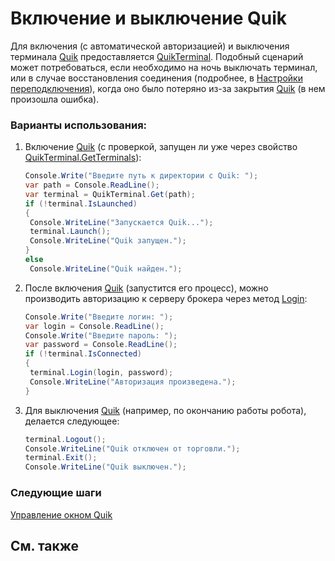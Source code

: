 # Включение и выключение Quik

Для включения (с автоматической авторизацией) и выключения терминала [Quik](Quik.md) предоставляется [QuikTerminal](xref:StockSharp.Quik.QuikTerminal). Подобный сценарий может потребоваться, если необходимо на ночь выключать терминал, или в случае восстановления соединения (подробнее, в [Настройки переподключения](Reconnect.md)), когда оно было потеряно из\-за закрытия [Quik](Quik.md) (в нем произошла ошибка). 

### Варианты использования:

1. Включение [Quik](Quik.md) (с проверкой, запущен ли уже через свойство [QuikTerminal.GetTerminals](xref:StockSharp.Quik.QuikTerminal.GetTerminals)): 

   ```cs
   Console.Write("Введите путь к директории с Quik: ");
   var path = Console.ReadLine();
   var terminal = QuikTerminal.Get(path);
   if (!terminal.IsLaunched)
   {
   	Console.WriteLine("Запускается Quik...");
   	terminal.Launch();
   	Console.WriteLine("Quik запущен.");
   }
   else
   	Console.WriteLine("Quik найден.");
   ```
2. После включения [Quik](Quik.md) (запустится его процесс), можно производить авторизацию к серверу брокера через метод [Login](xref:StockSharp.Quik.QuikTerminal.Login): 

   ```cs
   Console.Write("Введите логин: ");
   var login = Console.ReadLine();
   Console.Write("Введите пароль: ");
   var password = Console.ReadLine();
   if (!terminal.IsConnected)
   {
   	terminal.Login(login, password);
   	Console.WriteLine("Авторизация произведена.");
   }
   ```
3. Для выключения [Quik](Quik.md) (например, по окончанию работы робота), делается следующее: 

   ```cs
   terminal.Logout();
   Console.WriteLine("Quik отключен от торговли.");
   terminal.Exit();
   Console.WriteLine("Quik выключен.");
   ```

### Следующие шаги

[Управление окном Quik](QuikWindow.md)

## См. также
